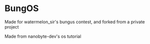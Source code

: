 # BungOS

Made for watermelon_sir's bungus contest, and forked from a private project

Made from nanobyte-dev's os tutorial

